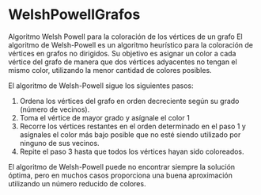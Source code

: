# WelshPowellGrafos
Algoritmo Welsh Powell para la coloración de los vértices de un grafo
El algoritmo de Welsh-Powell es un algoritmo heurístico para la coloración de vértices en grafos no dirigidos. Su objetivo es asignar un color a cada vértice del grafo de manera que dos vértices adyacentes no tengan el mismo color, utilizando la menor cantidad de colores posibles.

El algoritmo de Welsh-Powell sigue los siguientes pasos:

1. Ordena los vértices del grafo en orden decreciente según su grado (número de vecinos).
2. Toma el vértice de mayor grado y asígnale el color 1
3.  Recorre los vértices restantes en el orden determinado en el paso 1 y asígnales el color más bajo posible que no esté siendo utilizado por ninguno de sus vecinos.
4. Repite el paso 3 hasta que todos los vértices hayan sido coloreados.

El algoritmo de Welsh-Powell puede no encontrar siempre la solución óptima, pero en muchos casos proporciona una buena aproximación utilizando un número reducido de colores.
